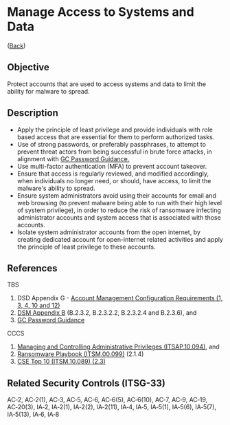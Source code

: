 # Manage Access to Systems and Data

([Back](../README.md))

## Objective

Protect accounts that are used to access systems and data to limit the ability for malware to spread.

## Description

- Apply the principle of least privilege and provide individuals with role based access that are essential for them to perform authorized tasks.
- Use of strong passwords, or preferably passphrases, to attempt to prevent threat actors from being successful in brute force attacks, in alignment with [GC Password Guidance.](https://www.canada.ca/en/government/system/digital-government/online-security-privacy/password-guidance.html#appC)
- Use multi-factor authentication (MFA) to prevent account takeover.
- Ensure that access is regularly reviewed, and modified accordingly, when individuals no longer need, or should, have access, to limit the malware's ability to spread.
- Ensure system administrators avoid using their accounts for email and web browsing (to prevent malware being able to run with their high level of system privilege), in order to reduce the risk of ransomware infecting administrator accounts and system access that is associated with those accounts.
- Isolate system administrator accounts from the open internet, by creating dedicated account for open-internet related activities and apply the principle of least privilege to these accounts.

## References

TBS

1. DSD Appendix G - [Account Management Configuration Requirements (1, 3, 4, 10 and 12)](https://www.gcpedia.gc.ca/gcwiki/images/2/2a/Appendix_G_-_Standard_on_Enterprise_IT_Service_Common_Updates_-_20210924.pdf)
2. [DSM Appendix B](https://www.tbs-sct.gc.ca/pol/doc-eng.aspx?id=32611&section=procedure&p=B#appB) (B.2.3.2, B.2.3.2.2, B.2.3.2.4 and B.2.3.6), and
3. [GC Password Guidance](https://www.canada.ca/en/government/system/digital-government/online-security-privacy/password-guidance.html#appC)

CCCS

1. [Managing and Controlling Administrative Privileges (ITSAP.10.094)](https://cyber.gc.ca/en/guidance/managing-and-controlling-administrative-privileges-itsap10094), and
2. [Ransomware Playbook (ITSM.00.099)](https://cyber.gc.ca/en/guidance/ransomware-playbook-itsm00099) (2.1.4)
3. [CSE Top 10 (ITSM.10.089) (2.3)](https://cyber.gc.ca/en/guidance/top-10-it-security-actions-protect-internet-connected-networks-and-information-itsm10089)

## Related Security Controls (ITSG-33)

AC‑2, AC‑2(1), AC‑3, AC‑5, AC‑6, AC‑6(5), AC‑6(10), AC‑7, AC‑9, AC‑19, AC‑20(3), IA‑2, IA‑2(1), IA‑2(2), IA‑2(11), IA‑4, IA‑5, IA‑5(1), IA‑5(6), IA‑5(7), IA‑5(13), IA‑6, IA‑8
